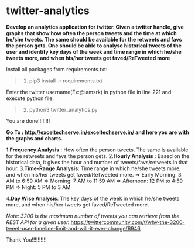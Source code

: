 # twitter-analytics
**Develop an analytics application for twitter. Given a twitter handle, give graphs that show how often the person tweets and the time at which he/she tweets. The same should be available for the retweets and favs the person gets. One should be able to analyse historical tweets of the user and identify key days of the week and time range in which he/she tweets more, and when his/her tweets get faved/ReTweeted more**

Install all packages from requirements.txt:

>1) pip3 install -r requirements.txt

Enter the twitter username(Ex:@iamsrk) in python file in line 221 and execute python file.

>2) python3 twitter_analytics.py

You are done!!!!!!!!

**Go To : http://exceltechserve.in/exceltechserve.in/ and here you are with the graphs and charts.**

1.**Frequency Analysis** : How often the person tweets. The same is available for the retweets and favs the person gets.
2.**Hourly Analysis** : Based on the historical data, it gives the hour and number of tweets/favs/retweets in that hour.
3.**Time-Range Analysis**: Time range in which he/she tweets more, and when his/her tweets get faved/ReTweeted more.
    => Early Morning: 3 AM to 6:59 AM
    => Morning: 7 AM to 11:59 AM
    => Afternoon: 12 PM to 4:59 PM
    => Night: 5 PM to 3 AM
    
 4.**Day Wise Analysis**: The key days of the week in which he/she tweets more, and when his/her tweets get faved/ReTweeted more.
 
 
 *Note: 3200 is the maximum number of tweets you can retrieve from the REST API for a given user.*
        https://twittercommunity.com/t/why-the-3200-tweet-user-timeline-limit-and-will-it-ever-change/6946
 
 Thank You!!!!!!!!!!
    


